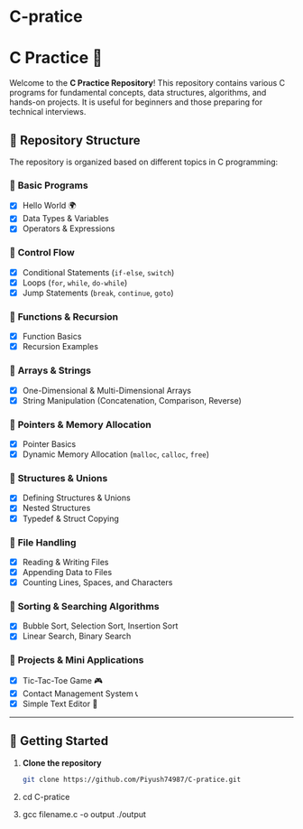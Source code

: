 # C-pratice

# C Practice 🚀

Welcome to the **C Practice Repository**! This repository contains various C programs for fundamental concepts, data structures, algorithms, and hands-on projects. It is useful for beginners and those preparing for technical interviews.

## 📂 Repository Structure
The repository is organized based on different topics in C programming:

### 🔹 **Basic Programs**
- [x] Hello World 🌍
- [x] Data Types & Variables
- [x] Operators & Expressions

### 🔹 **Control Flow**
- [x] Conditional Statements (`if-else`, `switch`)
- [x] Loops (`for`, `while`, `do-while`)
- [x] Jump Statements (`break`, `continue`, `goto`)

### 🔹 **Functions & Recursion**
- [x] Function Basics
- [x] Recursion Examples

### 🔹 **Arrays & Strings**
- [x] One-Dimensional & Multi-Dimensional Arrays
- [x] String Manipulation (Concatenation, Comparison, Reverse)

### 🔹 **Pointers & Memory Allocation**
- [x] Pointer Basics
- [x] Dynamic Memory Allocation (`malloc`, `calloc`, `free`)

### 🔹 **Structures & Unions**
- [x] Defining Structures & Unions
- [x] Nested Structures
- [x] Typedef & Struct Copying

### 🔹 **File Handling**
- [x] Reading & Writing Files
- [x] Appending Data to Files
- [x] Counting Lines, Spaces, and Characters

### 🔹 **Sorting & Searching Algorithms**
- [x] Bubble Sort, Selection Sort, Insertion Sort
- [x] Linear Search, Binary Search

### 🔹 **Projects & Mini Applications**
- [x] Tic-Tac-Toe Game 🎮
- [x] Contact Management System 📞
- [x] Simple Text Editor 📝

---

## 🚀 Getting Started
1. **Clone the repository**  
   ```sh
   git clone https://github.com/Piyush74987/C-pratice.git
   
2.  cd C-pratice

3.  gcc filename.c -o output
./output

